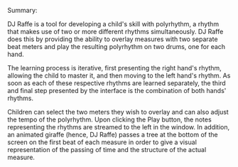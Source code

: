 Summary:

DJ Raffe is a tool for developing a child's skill with polyrhythm, a rhythm that makes use of two or more different rhythms simultaneously. DJ Raffe does this by providing the ability to overlay measures with two separate beat meters and play the resulting polyrhythm on two drums, one for each hand. 

The learning process is iterative, first presenting the right hand's rhythm, allowing the child to master it, and then moving to the left hand's rhythm. As soon as each of these respective rhythms are learned separately, the third and final step presented by the interface is the combination of both hands' rhythms.

Children can select the two meters they wish to overlay and can also adjust the tempo of the polyrhythm. Upon clicking the Play button, the notes representing the rhythms are streamed to the left in the window. In addition, an animated giraffe (hence, DJ Raffe) passes a tree at the bottom of the screen on the first beat of each measure in order to give a visual representation of the passing of time and the structure of the actual measure.